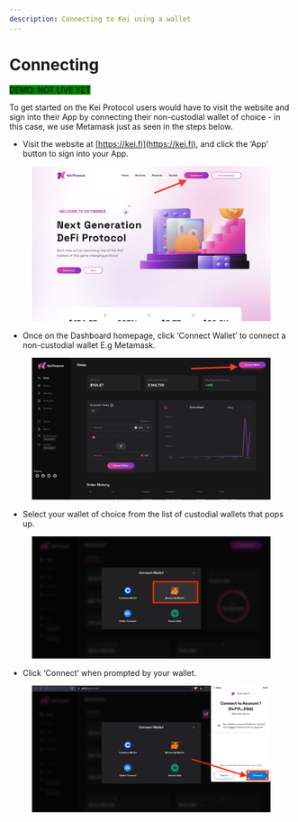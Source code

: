 ```yaml
---
description: Connecting to Kei using a wallet
---
```


# Connecting

<mark style="background-color:green;">DEMO: NOT LIVE YET</mark>

To get started on the Kei Protocol users would have to visit the website and sign into their App by connecting their non-custodial wallet of choice - in this case, we use Metamask just as seen in the steps below.

* Visit the website at [https://kei.fi](https://kei.fi), and click the ‘App’ button to sign into your App.

<figure><img src="../../.gitbook/assets/image (14) (1).png" alt=""><figcaption></figcaption></figure>

* Once on the Dashboard homepage, click ‘Connect Wallet’ to connect a non-custodial wallet E.g Metamask.

<figure><img src="../../.gitbook/assets/image (16) (1).png" alt=""><figcaption></figcaption></figure>

* Select your wallet of choice from the list of custodial wallets that pops up.

<figure><img src="../../.gitbook/assets/image (15) (1).png" alt=""><figcaption></figcaption></figure>

* Click ‘Connect’ when prompted by your wallet.

<figure><img src="../../.gitbook/assets/image (2) (1).png" alt=""><figcaption></figcaption></figure>
